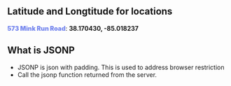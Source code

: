 ## Latitude and Longtitude for locations
<span style="color:#7788ee;font-weight:900">573 Mink Run Road</span>: **38.170430, -85.018237**  

## What is JSONP
* JSONP is json with padding. This is used to address browser restriction
* Call the jsonp function returned from the server. 



